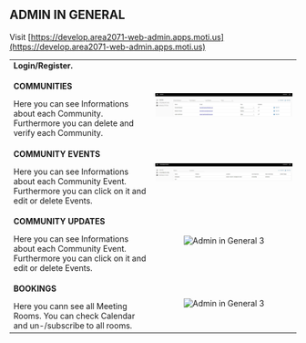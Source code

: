 ## ADMIN IN GENERAL <br>

Visit [https://develop.area2071-web-admin.apps.moti.us](https://develop.area2071-web-admin.apps.moti.us)

<table>
  <thead>
  </thead>
  <tbody>
    <tr>
      <tr><td colspan="3"><b>Login/Register.</b></td>
    </tr>
    <tr>
    <td style="text-align: left"><p><b>COMMUNITIES</b></p>Here you can see Informations about each Community. Furthermore you can delete and verify each Community.</td>
    <td style="text-align: center"><img src="adminingeneral01.JPG" alt="Admin in General 1"></td>
    </tr>
    <tr>
    <td style="text-align: left"><p><b>COMMUNITY EVENTS</b></p>Here you can see Informations about each Community Event. Furthermore you can click on it and edit or delete Events.</td>
    <td style="text-align: center"><img src="adminingeneral02.JPG" alt="Admin in General 2"></td>
    </tr>
    <tr>
    <td style="text-align: left"><p><b>COMMUNITY UPDATES</b></p>Here you can see Informations about each Community Event. Furthermore you can click on it and edit or delete Events.</td>
    <td style="text-align: center"><img src="adminingeneral03.JPG" alt="Admin in General 3"></td>
    </tr>
    <tr>
    <td style="text-align: left"><p><b>BOOKINGS</b></p>Here you cann see all Meeting Rooms. You can check Calendar and un-/subscribe to all rooms.</td>
    <td style="text-align: center"><img src="adminingeneral03.JPG" alt="Admin in General 3"></td>
    </tr>
    </tbody>
</table>
